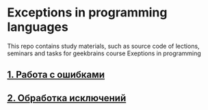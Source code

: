 # Exceptions in programming languages

This repo contains study materials, such as source code of lections, seminars and tasks for geekbrains course Exeptions in programming

## [1. Работа с ошибками](https://github.com/allseenn/exceptions/blob/main/01.Lecture/README.md)

## [2. Обработка исключений](https://github.com/allseenn/exceptions/blob/main/02.Lecture/README.md)